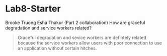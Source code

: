 # Lab8-Starter
Brooke Truong
Esha Thakur (Part 2 collaboration)
How are graceful degradation and service workers related?
> Graceful degradation and sevice workers are defintely related because the service workers allow users with poor connection to use an application without certain hitches. 
